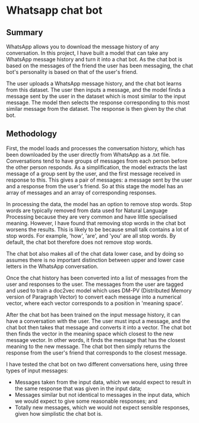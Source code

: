 # Whatsapp chat bot

## Summary

WhatsApp allows you to download the message history of any conversation. In this project, I have built a model that can take any WhatsApp message history and turn it into a chat bot. As the chat bot is based on the messages of the friend the user has been messaging, the chat bot's personality is based on that of the user's friend.

The user uploads a WhatsApp message history, and the chat bot learns from this dataset. The user then inputs a message, and the model finds a message sent by the user in the dataset which is most similar to the input message. The model then selects the response corresponding to this most similar message from the dataset. The response is then given by the chat bot.

## Methodology

First, the model loads and processes the conversation history, which has been downloaded by the user directly from WhatsApp as a .txt file. Conversations tend to have groups of messages from each person before the other person responds. As a simplification, the model extracts the last message of a group sent by the user, and the first message received in response to this. This gives a pair of messages: a message sent by the user and a response from the user's friend. So at this stage the model has an array of messages and an array of corresponding responses.

In processing the data, the model has an option to remove stop words. Stop words are typically removed from data used for Natural Language Processing because they are very common and have little specialised meaning. However, I have found that removing stop words in the chat bot worsens the results. This is likely to be because small talk contains a lot of stop words. For example, 'how', 'are', and 'you' are all stop words. By default, the chat bot therefore does not remove stop words.

The chat bot also makes all of the chat data lower case, and by doing so assumes there is no important distinction between upper and lower case letters in the WhatsApp conversation.

Once the chat history has been converted into a list of messages from the user and responses to the user. The messages from the user are tagged and used to train a doc2vec model which uses DM-PV (Distributed Memory version of Paragraph Vector) to convert each message into a numerical vector, where each vector corresponds to a position in 'meaning space'.

After the chat bot has been trained on the input message history, it can have a conversation with the user. The user must input a message, and the chat bot then takes that message and converts it into a vector. The chat bot then finds the vector in the meaning space which closest to the new message vector. In other words, it finds the message that has the closest meaning to the new message. The chat bot then simply returns the response from the user's friend that corresponds to the closest message.

I have tested the chat bot on two different conversations here, using three types of input messages:

- Messages taken from the input data, which we would expect to result in the same response that was given in the input data;
- Messages similar but not identical to messages in the input data, which we would expect to give some reasonable responses; and
- Totally new messages, which we would not expect sensible responses, given how simplistic the chat bot is.